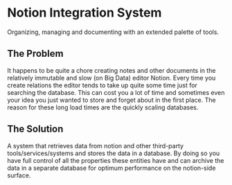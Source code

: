 # Notion Integration System

Organizing, managing and documenting with an extended palette of tools.

## The Problem

It happens to be quite a chore creating notes and other documents in the relatively immutable and slow (on Big Data) editor Notion. Every time you create relations the editor tends to take up quite some time just for searching the database. This can cost you a lot of time and sometimes even your idea you just wanted to store and forget about in the first place. The reason for these long load times are the quickly scaling databases.

## The Solution

A system that retrieves data from notion and other third-party tools/services/systems and stores the data in a database. By doing so you have full control of all the properties these entities have and can archive the data in a separate database for optimum performance on the notion-side surface.
